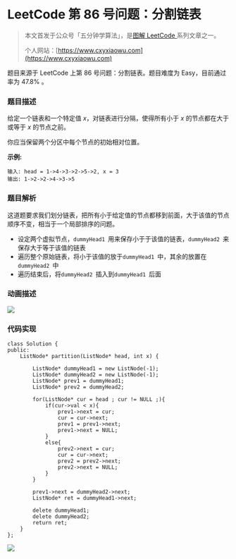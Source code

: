 # LeetCode 第 86 号问题：分割链表

> 本文首发于公众号「五分钟学算法」，是[图解 LeetCode ](<https://github.com/MisterBooo/LeetCodeAnimation>)系列文章之一。
>
> 个人网站：[https://www.cxyxiaowu.com](https://www.cxyxiaowu.com)

题目来源于 LeetCode 上第 86 号问题：分割链表。题目难度为 Easy，目前通过率为 47.8% 。

### 题目描述

给定一个链表和一个特定值 *x*，对链表进行分隔，使得所有小于 *x* 的节点都在大于或等于 *x* 的节点之前。

你应当保留两个分区中每个节点的初始相对位置。

**示例:**

```
输入: head = 1->4->3->2->5->2, x = 3
输出: 1->2->2->4->3->5
```

### 题目解析

这道题要求我们划分链表，把所有小于给定值的节点都移到前面，大于该值的节点顺序不变，相当于一个局部排序的问题。

- 设定两个虚拟节点，`dummyHead1 `用来保存小于于该值的链表，`dummyHead2 `来保存大于等于该值的链表
- 遍历整个原始链表，将小于该值的放于`dummyHead1 `中，其余的放置在`dummyHead2 `中
- 遍历结束后，将`dummyHead2 `插入到`dummyHead1 `后面

### 动画描述

![](https://blog-1257126549.cos.ap-guangzhou.myqcloud.com/blog/t96zg.gif)

### 代码实现

```
class Solution {
public:
    ListNode* partition(ListNode* head, int x) {

        ListNode* dummyHead1 = new ListNode(-1);
        ListNode* dummyHead2 = new ListNode(-1);
        ListNode* prev1 = dummyHead1;
        ListNode* prev2 = dummyHead2;

        for(ListNode* cur = head ; cur != NULL ;){
            if(cur->val < x){
                prev1->next = cur;
                cur = cur->next;
                prev1 = prev1->next;
                prev1->next = NULL;
            }
            else{
                prev2->next = cur;
                cur = cur->next;
                prev2 = prev2->next;
                prev2->next = NULL;
            }
        }

        prev1->next = dummyHead2->next;
        ListNode* ret = dummyHead1->next;

        delete dummyHead1;
        delete dummyHead2;
        return ret;
    }
};
```





![](https://blog-1257126549.cos.ap-guangzhou.myqcloud.com/blog/5a3tl.png)